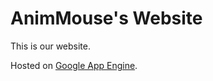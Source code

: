 # AnimMouse's Website
This is our website.

Hosted on [Google App Engine](https://cloud.google.com/appengine/).